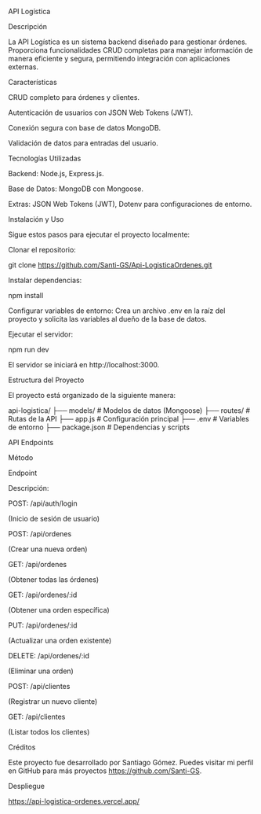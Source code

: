 API Logística


Descripción

La API Logística es un sistema backend diseñado para gestionar órdenes. Proporciona funcionalidades CRUD completas para manejar información de manera eficiente y segura, permitiendo integración con aplicaciones externas.

Características

CRUD completo para órdenes y clientes.

Autenticación de usuarios con JSON Web Tokens (JWT).

Conexión segura con base de datos MongoDB.

Validación de datos para entradas del usuario.

Tecnologías Utilizadas

Backend: Node.js, Express.js.

Base de Datos: MongoDB con Mongoose.

Extras: JSON Web Tokens (JWT), Dotenv para configuraciones de entorno.

Instalación y Uso

Sigue estos pasos para ejecutar el proyecto localmente:

Clonar el repositorio:

git clone https://github.com/Santi-GS/Api-LogisticaOrdenes.git

Instalar dependencias:

npm install

Configurar variables de entorno: Crea un archivo .env en la raíz del proyecto y solicita las variables al dueño de la base de datos.

Ejecutar el servidor:

npm run dev

El servidor se iniciará en http://localhost:3000.

Estructura del Proyecto

El proyecto está organizado de la siguiente manera:

api-logistica/
├── models/         # Modelos de datos (Mongoose)
├── routes/         # Rutas de la API
├── app.js          # Configuración principal
├── .env            # Variables de entorno
├── package.json    # Dependencias y scripts

API Endpoints

Método

Endpoint

Descripción:

POST: /api/auth/login

(Inicio de sesión de usuario)

POST: /api/ordenes

(Crear una nueva orden)

GET: /api/ordenes

(Obtener todas las órdenes)

GET: /api/ordenes/:id

(Obtener una orden específica)

PUT: /api/ordenes/:id

(Actualizar una orden existente)

DELETE: /api/ordenes/:id

(Eliminar una orden)

POST: /api/clientes

(Registrar un nuevo cliente)

GET: /api/clientes

(Listar todos los clientes)


Créditos

Este proyecto fue desarrollado por Santiago Gómez. Puedes visitar mi perfil en GitHub para más proyectos https://github.com/Santi-GS.

Despliegue

https://api-logistica-ordenes.vercel.app/

